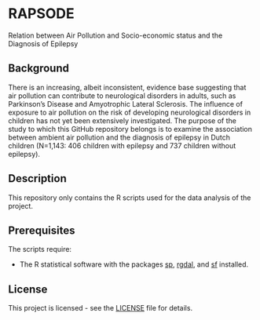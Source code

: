 # RAPSODE

Relation between Air Pollution and Socio-economic status and the Diagnosis of Epilepsy

## Background
There is an increasing, albeit inconsistent, evidence base suggesting that air pollution can contribute to neurological disorders in adults, such as Parkinson’s Disease and Amyotrophic Lateral Sclerosis. The influence of exposure to air pollution on the risk of developing neurological disorders in children has not yet been extensively investigated. The purpose of the study to which this GitHub repository belongs is to examine the association between ambient air pollution and the diagnosis of epilepsy in Dutch children (N=1,143: 406 children with epilepsy and 737 children without epilepsy).

## Description
This repository only contains the R scripts used for the data analysis of the project.

## Prerequisites
The scripts require:
* The R statistical software with the packages [sp](https://cran.r-project.org/web/packages/sp/index.html), [rgdal](https://cran.r-project.org/web/packages/rgdal/index.html), and [sf](https://cran.r-project.org/web/packages/sf/index.html) installed. 

## License
This project is licensed - see the [LICENSE](https://github.com/trudeslinger/epilepsy_biomarker_simulations/blob/main/LICENSE) file for details.
